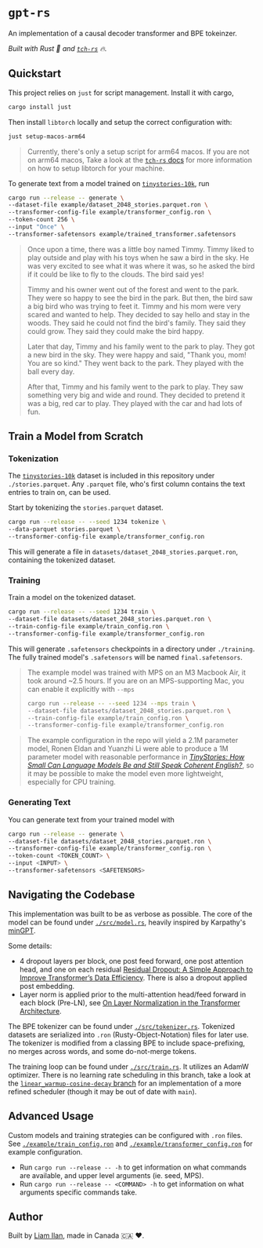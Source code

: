 # `gpt-rs`
An implementation of a causal decoder transformer and BPE tokeinzer.

*Built with Rust 🦀 and [`tch-rs`](https://github.com/LaurentMazare/tch-rs) 🔥.*

## Quickstart
This project relies on `just` for script management. Install it with cargo,

```sh
cargo install just
```

Then install `libtorch` locally and setup the correct configuration with:
```sh
just setup-macos-arm64
```

> Currently, there's only a setup script for arm64 macos. If you are not on arm64 macos, Take a look at the [`tch-rs` docs](https://github.com/LaurentMazare/tch-rs) for more information on how to setup libtorch for your machine.

To generate text from a model trained on [`tinystories-10k`](https://huggingface.co/datasets/flpelerin/tinystories-10k), run

```sh
cargo run --release -- generate \
--dataset-file example/dataset_2048_stories.parquet.ron \
--transformer-config-file example/transformer_config.ron \
--token-count 256 \
--input "Once" \
--transformer-safetensors example/trained_transformer.safetensors
```

> Once upon a time, there was a little boy named Timmy. Timmy liked to play outside and play with his toys when he saw a bird in the sky. He was very excited to see what it was where it was, so he asked the bird if it could be like to fly to the clouds. The bird said yes! 
>
> Timmy and his owner went out of the forest and went to the park. They were so happy to see the bird in the park. But then, the bird saw a big bird who was trying to feet it. Timmy and his mom were very scared and wanted to help. They decided to say hello and stay in the woods. They said he could not find the bird's family. They said they could grow. They said they could make the bird happy.
> 
> Later that day, Timmy and his family went to the park to play. They got a new bird in the sky. They were happy and said, "Thank you, mom! You are so kind." They went back to the park. They played with the ball every day.
> 
> After that, Timmy and his family went to the park to play. They saw something very big and wide and round. They decided to pretend it was a big, red car to play. They played with the car and had lots of fun.

## Train a Model from Scratch
### Tokenization
The [`tinystories-10k`](https://huggingface.co/datasets/flpelerin/tinystories-10k) dataset is included in this repository under `./stories.parquet`. Any `.parquet` file, who's first column contains the text entries to train on, can be used.

Start by tokenizing the `stories.parquet` dataset. 
```sh
cargo run --release -- --seed 1234 tokenize \
--data-parquet stories.parquet \
--transformer-config-file example/transformer_config.ron
```
This will generate a file in `datasets/dataset_2048_stories.parquet.ron`, containing the tokenized dataset.

### Training
Train a model on the tokenized dataset.
```sh
cargo run --release -- --seed 1234 train \
--dataset-file datasets/dataset_2048_stories.parquet.ron \
--train-config-file example/train_config.ron \
--transformer-config-file example/transformer_config.ron
```
This will generate `.safetensors` checkpoints in a directory under `./training`. The fully trained model's `.safetensors` will be named `final.safetensors`.

> The example model was trained with MPS on an M3 Macbook Air, it took around ~2.5 hours.
> If you are on an MPS-supporting Mac, you can enable it explicitly with `--mps`
>
> ```sh
> cargo run --release -- --seed 1234 --mps train \
> --dataset-file datasets/dataset_2048_stories.parquet.ron \
> --train-config-file example/train_config.ron \
> --transformer-config-file example/transformer_config.ron
> ```

> The example configuration in the repo will yield a 2.1M parameter model, Ronen Eldan and Yuanzhi Li were able to produce a 1M parameter model with reasonable performance in [*TinyStories: How Small Can Language Models Be and Still Speak Coherent English?*](https://arxiv.org/pdf/2305.07759), so it may be possible to make the model even more lightweight, especially for CPU training.

### Generating Text
You can generate text from your trained model with
```sh
cargo run --release -- generate \
--dataset-file datasets/dataset_2048_stories.parquet.ron \
--transformer-config-file example/transformer_config.ron \
--token-count <TOKEN_COUNT> \
--input <INPUT> \
--transformer-safetensors <SAFETENSORS>
```

## Navigating the Codebase
This implementation was built to be as verbose as possible. The core of the model can be found under [`./src/model.rs`](./src/model.rs), heavily inspired by Karpathy's [minGPT](https://github.com/karpathy/minGPT).

Some details:
- 4 dropout layers per block, one post feed forward, one post attention head, and one on each residual [Residual Dropout: A Simple Approach to Improve Transformer’s Data Efficiency](https://aclanthology.org/2024.sigul-1.35.pdf). There is also a dropout applied post embedding.
- Layer norm is applied prior to the multi-attention head/feed forward in each block (Pre-LN), see [On Layer Normalization in the Transformer Architecture](https://arxiv.org/pdf/2002.04745).

The BPE tokenizer can be found under [`./src/tokenizer.rs`](./src/tokeinzer.rs). Tokenized datasets are serialized into `.ron` (Rusty-Object-Notation) files for later use. The tokenizer is modified from a classing BPE to include space-prefixing, no merges across words, and some do-not-merge tokens.

The training loop can be found under [`./src/train.rs`](./src/train.rs). It utilizes an AdamW optimizer. There is no learning rate scheduling in this branch, take a look at the [`linear_warmup-cosine-decay` branch](https://github.com/liam-ilan/gpt-rs/tree/linear-warmup-cosine-decay) for an implementation of a more refined scheduler (though it may be out of date with `main`).

## Advanced Usage
Custom models and training strategies can be configured with `.ron` files. See [`./example/train_config.ron`](./example/train_config.ron) and [`./example/transformer_config.ron`](./example/transformer_config.ron) for example configuration.

- Run `cargo run --release -- -h` to get information on what commands are available, and upper level arguments (ie. seed, MPS). 
- Run `cargo run --release -- <COMMAND> -h` to get information on what arguments specific commands take.

## Author
Built by [Liam Ilan](https://www.liamilan.com/), made in Canada 🇨🇦 ❤️.